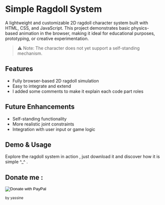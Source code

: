 # Simple Ragdoll System

A lightweight and customizable 2D ragdoll character system built with HTML, CSS, and JavaScript. This project demonstrates basic physics-based animation in the browser, making it ideal for educational purposes, prototyping, or creative experimentation.

> ⚠️ Note: The character does not yet support a self-standing mechanism.

## Features
- Fully browser-based 2D ragdoll simulation
- Easy to integrate and extend
- I added some comments to make it explain each code part roles

## Future Enhancements
- Self-standing functionality
- More realistic joint constraints
- Integration with user input or game logic

## Demo & Usage
Explore the ragdoll system in action , just download it and discover how it is simple ^_^ .
<br />

## Donate me :
<form action="https://www.paypal.com/cgi-bin/webscr" method="post" target="_blank">
    <input type="hidden" name="cmd" value="_donations">
    <input type="hidden" name="business" value="YOUR_PAYPAL_BUSINESS_ID">
    <input type="hidden" name="currency_code" value="USD">
    <input type="image" src="https://www.paypalobjects.com/en_US/i/btn/btn_donate_LG.gif" border="0" name="submit" alt="Donate with PayPal">
  </form>
<sub>by yassine</sub>
